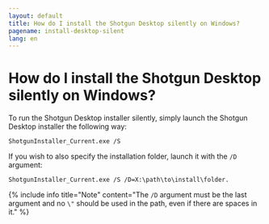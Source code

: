 ```yaml
---
layout: default
title: How do I install the Shotgun Desktop silently on Windows?
pagename: install-desktop-silent
lang: en
---
```


# How do I install the Shotgun Desktop silently on Windows?

To run the Shotgun Desktop installer silently, simply launch the Shotgun Desktop installer the following way:

`ShotgunInstaller_Current.exe /S`

If you wish to also specify the installation folder, launch it with the `/D` argument:

`ShotgunInstaller_Current.exe /S /D=X:\path\to\install\folder.`

{% include info title="Note" content="The `/D` argument must be the last argument and no `\"` should be used in the path, even if there are spaces in it." %}